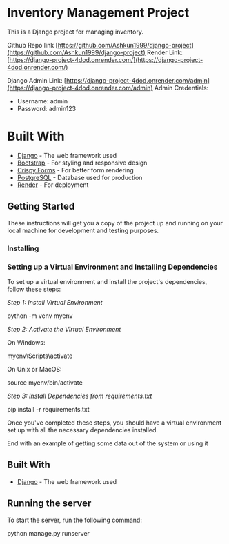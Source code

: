 # Inventory Management Project

This is a Django project for managing inventory.

Github Repo link [https://github.com/Ashkun1999/django-project](https://github.com/Ashkun1999/django-project) 
Render Link: [https://django-project-4dod.onrender.com/](https://django-project-4dod.onrender.com/)

Django Admin Link: [https://django-project-4dod.onrender.com/admin](https://django-project-4dod.onrender.com/admin)
Admin Credentials:
 - Username: admin
 - Password: admin123

# Built With
* [Django](https://www.djangoproject.com/) - The web framework used
* [Bootstrap](https://getbootstrap.com/) - For styling and responsive design
* [Crispy Forms](https://django-crispy-forms.readthedocs.io/en/latest/) - For better form rendering
* [PostgreSQL](https://www.postgresql.org/) - Database used for production
* [Render](https://render.com/) - For deployment

## Getting Started

These instructions will get you a copy of the project up and running on your local machine for development and testing purposes.

### Installing

### Setting up a Virtual Environment and Installing Dependencies

To set up a virtual environment and install the project's dependencies, follow these steps:

*Step 1: Install Virtual Environment*


python -m venv myenv


*Step 2: Activate the Virtual Environment*

On Windows:

myenv\Scripts\activate

On Unix or MacOS:

source myenv/bin/activate


*Step 3: Install Dependencies from requirements.txt*


pip install -r requirements.txt


Once you've completed these steps, you should have a virtual environment set up with all the necessary dependencies installed.

End with an example of getting some data out of the system or using it

## Built With
* [Django](https://www.djangoproject.com/) - The web framework used

## Running the server

To start the server, run the following command:


python manage.py runserver

